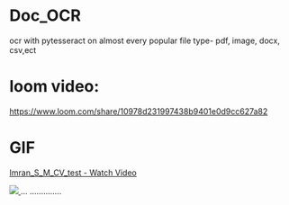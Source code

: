 # Doc_OCR
ocr with pytesseract on almost every popular file type- pdf, image, docx, csv,ect

# loom video:
https://www.loom.com/share/10978d231997438b9401e0d9cc627a82

# GIF
<a href="https://www.loom.com/share/10978d231997438b9401e0d9cc627a82"> <p>Imran_S_M_CV_test - Watch Video</p> <img style="max-width:300px;" src="https://cdn.loom.com/sessions/thumbnails/public/10978d231997438b9401e0d9cc627a82-with-play.gif"> </a>
...
..............
